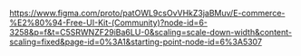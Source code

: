 https://www.figma.com/proto/patOWL9csOvVHkZ3jaBMuv/E-commerce-%E2%80%94-Free-UI-Kit-(Community)?node-id=6-3258&p=f&t=C5SRWNZF29iBa6LU-0&scaling=scale-down-width&content-scaling=fixed&page-id=0%3A1&starting-point-node-id=6%3A5307
